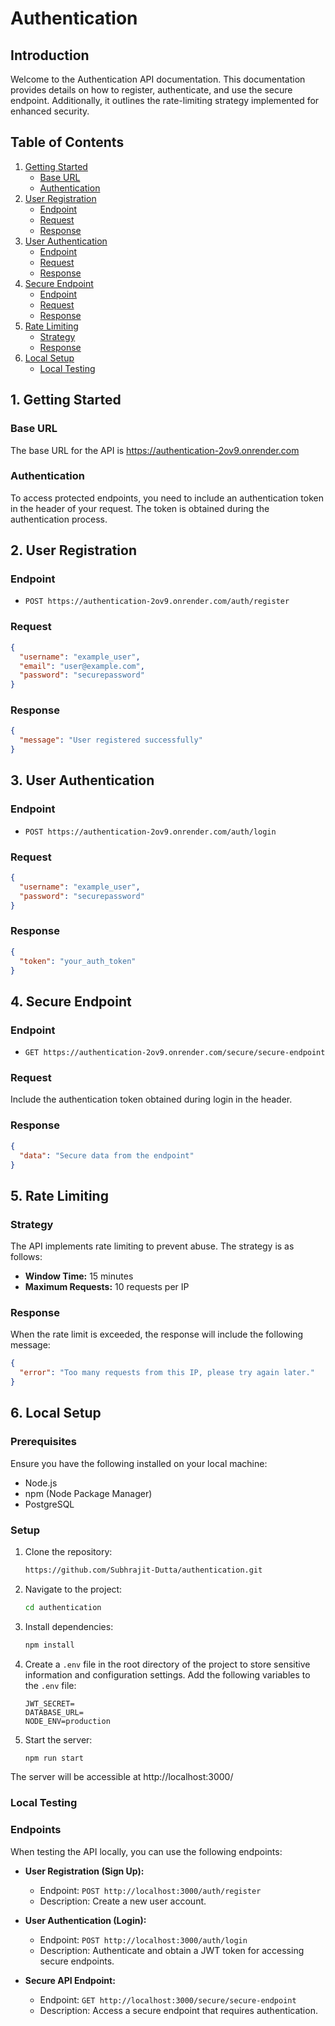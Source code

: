 # Authentication

## Introduction

Welcome to the Authentication API documentation. This documentation provides details on how to register, authenticate, and use the secure endpoint. Additionally, it outlines the rate-limiting strategy implemented for enhanced security.

## Table of Contents

1. [Getting Started](#getting-started)
   - [Base URL](#base-url)
   - [Authentication](#authentication)
2. [User Registration](#user-registration)
   - [Endpoint](#endpoint)
   - [Request](#request)
   - [Response](#response)
3. [User Authentication](#user-authentication)
   - [Endpoint](#endpoint-1)
   - [Request](#request-1)
   - [Response](#response-1)
4. [Secure Endpoint](#secure-endpoint)
   - [Endpoint](#endpoint-2)
   - [Request](#request-2)
   - [Response](#response-2)
5. [Rate Limiting](#rate-limiting)
   - [Strategy](#strategy)
   - [Response](#response-3)
6. [Local Setup](#Local_Setup)
   - [Local Testing](#local-testing)

## 1. Getting Started

### Base URL

The base URL for the API is https://authentication-2ov9.onrender.com

### Authentication

To access protected endpoints, you need to include an authentication token in the header of your request. The token is obtained during the authentication process.

## 2. User Registration

### Endpoint

- `POST https://authentication-2ov9.onrender.com/auth/register`

### Request

```json
{
  "username": "example_user",
  "email": "user@example.com",
  "password": "securepassword"
}
```

### Response

```json
{
  "message": "User registered successfully"
}
```

## 3. User Authentication

### Endpoint

- `POST https://authentication-2ov9.onrender.com/auth/login`

### Request

```json
{
  "username": "example_user",
  "password": "securepassword"
}
```

### Response

```json
{
  "token": "your_auth_token"
}
```

## 4. Secure Endpoint

### Endpoint

- `GET https://authentication-2ov9.onrender.com/secure/secure-endpoint`

### Request

Include the authentication token obtained during login in the header.

### Response

```json
{
  "data": "Secure data from the endpoint"
}
```

## 5. Rate Limiting

### Strategy

The API implements rate limiting to prevent abuse. The strategy is as follows:

- **Window Time:** 15 minutes
- **Maximum Requests:** 10 requests per IP

### Response

When the rate limit is exceeded, the response will include the following message:

```json
{
  "error": "Too many requests from this IP, please try again later."
}
```

## 6. Local Setup

### Prerequisites

Ensure you have the following installed on your local machine:

- Node.js
- npm (Node Package Manager)
- PostgreSQL

### Setup

1. Clone the repository:

   ```bash
   https://github.com/Subhrajit-Dutta/authentication.git
   
2. Navigate to the project:
   ```bash
   cd authentication

3. Install dependencies:
   ```bash
   npm install

4. Create a `.env` file in the root directory of the project to store sensitive information and configuration settings. Add the following variables to the `.env` file:
   ```plaintext
   JWT_SECRET=
   DATABASE_URL=
   NODE_ENV=production
5. Start the server:
   ```bash
   npm run start

The server will be accessible at http://localhost:3000/
### Local Testing

### Endpoints

When testing the API locally, you can use the following endpoints:

- **User Registration (Sign Up):**
  - Endpoint: `POST http://localhost:3000/auth/register`
  - Description: Create a new user account.

- **User Authentication (Login):**
  - Endpoint: `POST http://localhost:3000/auth/login`
  - Description: Authenticate and obtain a JWT token for accessing secure endpoints.

- **Secure API Endpoint:**
  - Endpoint: `GET http://localhost:3000/secure/secure-endpoint`
  - Description: Access a secure endpoint that requires authentication.
